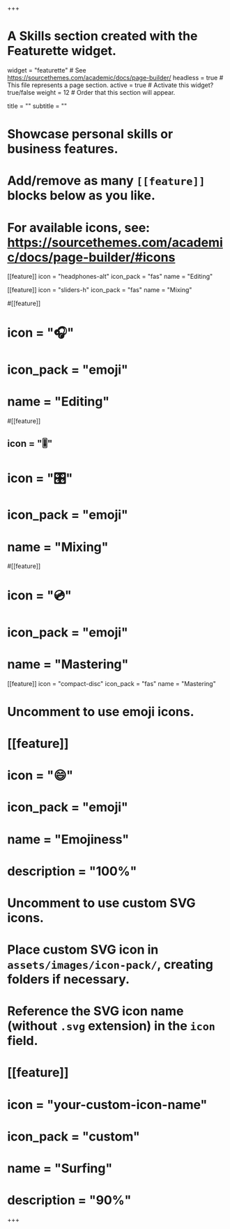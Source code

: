 +++
# A Skills section created with the Featurette widget.
widget = "featurette"  # See https://sourcethemes.com/academic/docs/page-builder/
headless = true  # This file represents a page section.
active = true  # Activate this widget? true/false
weight = 12  # Order that this section will appear.

title = ""
subtitle = ""

# Showcase personal skills or business features.
#
# Add/remove as many `[[feature]]` blocks below as you like.
#
# For available icons, see: https://sourcethemes.com/academic/docs/page-builder/#icons

[[feature]]
  icon = "headphones-alt"
  icon_pack = "fas"
  name = "Editing"


[[feature]]
  icon = "sliders-h"
  icon_pack = "fas"
  name = "Mixing"


#[[feature]]
#  icon = ":headphones:"
#  icon_pack = "emoji"
#  name = "Editing"

#[[feature]]
##  icon = ":level_slider:"
#  icon = ":control_knobs:"
#  icon_pack = "emoji"
#  name = "Mixing"

#[[feature]]
#  icon = ":cd:"
#  icon_pack = "emoji"
#  name = "Mastering"


[[feature]]
  icon = "compact-disc"
  icon_pack = "fas"
  name = "Mastering"

# Uncomment to use emoji icons.
# [[feature]]
#  icon = ":smile:"
#  icon_pack = "emoji"
#  name = "Emojiness"
#  description = "100%"  

# Uncomment to use custom SVG icons.
# Place custom SVG icon in `assets/images/icon-pack/`, creating folders if necessary.
# Reference the SVG icon name (without `.svg` extension) in the `icon` field.
# [[feature]]
#  icon = "your-custom-icon-name"
#  icon_pack = "custom"
#  name = "Surfing"
#  description = "90%"

+++
